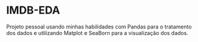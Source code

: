 # IMDB-EDA

Projeto pessoal usando minhas habilidades com Pandas para o tratamento dos dados e utilizando Matplot e SeaBorn para a visualização dos dados.
